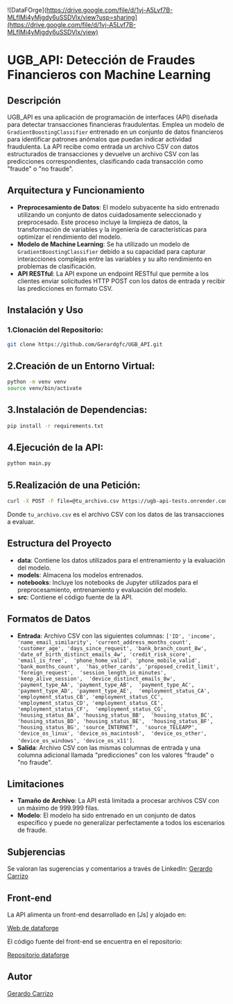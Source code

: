 ![DataFOrge](https://drive.google.com/file/d/1vj-A5Lvf7B-MLfIMi4yMjgdy6uSSDVlx/view?usp=sharing](https://drive.google.com/file/d/1vj-A5Lvf7B-MLfIMi4yMjgdy6uSSDVlx/view)

# UGB_API: Detección de Fraudes Financieros con Machine Learning

## Descripción
UGB_API es una aplicación de programación de interfaces (API) diseñada para detectar transacciones financieras fraudulentas. Emplea un modelo de `GradientBoostingClassifier` entrenado en un conjunto de datos financieros para identificar patrones anómalos que puedan indicar actividad fraudulenta. La API recibe como entrada un archivo CSV con datos estructurados de transacciones y devuelve un archivo CSV con las predicciones correspondientes, clasificando cada transacción como "fraude" o "no fraude".

## Arquitectura y Funcionamiento
- **Preprocesamiento de Datos**: El modelo subyacente ha sido entrenado utilizando un conjunto de datos cuidadosamente seleccionado y preprocesado. Este proceso incluye la limpieza de datos, la transformación de variables y la ingeniería de características para optimizar el rendimiento del modelo.
- **Modelo de Machine Learning**: Se ha utilizado un modelo de `GradientBoostingClassifier` debido a su capacidad para capturar interacciones complejas entre las variables y su alto rendimiento en problemas de clasificación.
- **API RESTful**: La API expone un endpoint RESTful que permite a los clientes enviar solicitudes HTTP POST con los datos de entrada y recibir las predicciones en formato CSV.

## Instalación y Uso

### 1.Clonación del Repositorio:
```bash
git clone https://github.com/Gerardgfc/UGB_API.git
```
## 2.Creación de un Entorno Virtual:

```bash
python -m venv venv
source venv/bin/activate
```
## 3.Instalación de Dependencias:

````bash
pip install -r requirements.txt
````
## 4.Ejecución de la API:

````bash
python main.py
````
## 5.Realización de una Petición:

````bash
curl -X POST -F file=@tu_archivo.csv https://ugb-api-tests.onrender.com/
````

Donde <code>tu_archivo.csv</code> es el archivo CSV con los datos de las transacciones a evaluar.

## Estructura del Proyecto

- **data**: Contiene los datos utilizados para el entrenamiento y la evaluación del modelo.
- **models**: Almacena los modelos entrenados.
- **notebooks**: Incluye los notebooks de Jupyter utilizados para el preprocesamiento, entrenamiento y evaluación del modelo.
- **src**: Contiene el código fuente de la API.

## Formatos de Datos

- **Entrada**: Archivo CSV con las siguientes columnas: `['ID', 'income', 'name_email_similarity', 'current_address_months_count', 
    'customer_age', 'days_since_request', 'bank_branch_count_8w', 
    'date_of_birth_distinct_emails_4w', 'credit_risk_score', 'email_is_free', 
    'phone_home_valid', 'phone_mobile_valid', 'bank_months_count', 
    'has_other_cards', 'proposed_credit_limit', 'foreign_request', 
    'session_length_in_minutes', 'keep_alive_session', 
    'device_distinct_emails_8w', 'payment_type_AA', 'payment_type_AB', 
    'payment_type_AC', 'payment_type_AD', 'payment_type_AE', 
    'employment_status_CA', 'employment_status_CB', 'employment_status_CC', 
    'employment_status_CD', 'employment_status_CE', 'employment_status_CF', 
    'employment_status_CG', 'housing_status_BA', 'housing_status_BB', 
    'housing_status_BC', 'housing_status_BD', 'housing_status_BE', 
    'housing_status_BF', 'housing_status_BG', 'source_INTERNET', 
    'source_TELEAPP', 'device_os_linux', 'device_os_macintosh', 
    'device_os_other', 'device_os_windows', 'device_os_x11']`.
- **Salida**: Archivo CSV con las mismas columnas de entrada y una columna adicional llamada "predicciones" con los valores "fraude" o "no fraude".

## Limitaciones

- **Tamaño de Archivo**: La API está limitada a procesar archivos CSV con un máximo de 999.999 filas.
- **Modelo**: El modelo ha sido entrenado en un conjunto de datos específico y puede no generalizar perfectamente a todos los escenarios de fraude.

## Subjerencias

Se valoran las sugerencias y comentarios a través de LinkedIn: [Gerardo Carrizo](https://www.linkedin.com/in/gerardo-carrizo/)

## Front-end

La API alimenta un front-end desarrollado en [Js] y alojado en:

[Web de dataforge](https://gerardgfc.github.io/dataforge/)

El código fuente del front-end se encuentra en el repositorio:

[Repositorio dataforge](https://github.com/Gerardgfc/dataforge)

## Autor

[Gerardo Carrizo](https://www.linkedin.com/in/gerardo-carrizo/)  

